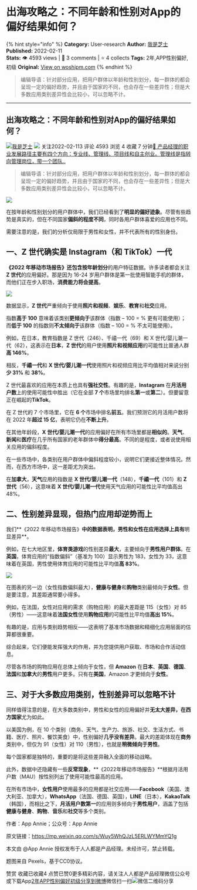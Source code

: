 # 出海攻略之：不同年龄和性别对App的偏好结果如何？
{% hint style="info" %}
**Category:** User-research
**Author:** [我是芝士](https://www.woshipm.com/u/50799)
**Published:** 2022-02-11  
**Stats:** 👁️ 4593 views | 💬 3 comments | ⭐ 4 collects
**Tags:** 2年,APP性别偏好,初级
**Original:** [View on woshipm.com](https://www.woshipm.com/user-research/5313598.html)
{% endhint %}
> 编辑导语：针对部分应用，把用户群体以年龄和性别划分，每一群体的都会呈现一定的偏好趋势，并且由于国家的不同，也会存在一些差异性；但是大多数应用类别差异性会比较小，可以忽略不计。

---

## 出海攻略之：不同年龄和性别对App的偏好结果如何？

[![](https://static.woshipm.com/passportAvatar_20220613_191858.jpg?imageView2/1/w/72/h/72/q/100)](https://www.woshipm.com/u/50799)[我是芝士](https://www.woshipm.com/u/50799) ![](https://static.woshipm.com/tag/1101_1@2x.png) 关注2022-02-113 评论 4593 浏览 4 收藏 7 分钟[🔗 产品经理的职业发展路径主要有四个方向：专业线、管理线、项目线和自主创业。管理线是指转向管理岗位，带一个团队..](https://ke.qidianla.com/courses/90pm)

> 编辑导语：针对部分应用，把用户群体以年龄和性别划分，每一群体的都会呈现一定的偏好趋势，并且由于国家的不同，也会存在一些差异性；但是大多数应用类别差异性会比较小，可以忽略不计。

![](https://image.yunyingpai.com/wp/2022/02/qD6Xbyc8cJ4PmQ1LwfT9.png)

在按年龄和性别划分的用户群体中，我们已经看到了**明显的偏好迹象**。尽管有些趋势是真实的，但在不同国家**偏斜的程度不同**，同时各用户群体喜爱的应用也不同。

需要注意的是，我们的分析仅局限于男性和女性，并不代表所有的性别身份。

## 一、Z 世代确实是 Instagram（和 TikTok）一代

**《2022 年移动市场报告》**还包含**按年龄划分**的用户特征数据。许多读者都会关注 **Z 世代**的应用偏好。那是因为 16-24 岁用户群体是第一批使用智能手机的群体，而他们正在步入职场，**消费能力将会提高**。

![](https://image.yunyingpai.com/wp/2022/02/SH16EkU48L7Rx8zwsDcu.png)

数据显示，**Z 世代**严重倾向于使用**照片和视频**、**娱乐**、**教育**和**社交**应用。

指数**高于 100** 意味着该类别**更倾向于**该群体（指数 – 100 = % 更有可能使用）；而**低于 100** 的指数则**不太倾向于**该群体（指数 – 100 = % 不太可能使用）。

例如，在日本，教育指数是 Z 世代（246）、千禧一代（69）和 X 世代/婴儿潮一代（62），这表示在**日本**，**Z 世代**的用户使用**照片和视频应用**的可能性比普通人群**高 146%**。

相反，**千禧一代**和 **X 世代/婴儿潮一代**使用照片和视频应用比平均值相对来说分别**少 31%** 和 **38%**。

Z 世代最喜欢的应用在本质上也具有**强社交性**。有趣的是，**Instagram** 在**月活用户数**上的使用可能性中胜出（它在全部 **7 个**市场里均排名**第一**或**第二**）。但要留意正在崛起的**TikTok**。

在 Z 世代的 7 个市场里，它在 **6 个**市场中排名**前五**。我们预测它的月活用户数将在 2022 年**超过 15 亿**，表明它仍在**不断上升**。

在其他年龄段，**X 世代/婴儿潮一代**的应用偏好在所有市场里都是**相似的**。**天气**、**新闻**和**医疗**在几乎所有国家的老年群体中**得分最高**。不同的是程度，或者说使用相关应用的偏斜程度。

在一些市场中，各类别在用户群体中偏斜程度较小，说明它们更接近整体情况。然而，在西方市场中，这一差距尤为突出。

在**加拿大**，**天气**应用的指数是 **X 世代/婴儿潮一代**（148），**千禧一代**（101）和 **Z 世代**（56），这意味着 **X 世代/婴儿潮一代**使用天气应用的可能性比平均值高出 48%。

## 二、性别差异显现，但热门应用却逆势而上

我们**《2022 年移动市场报告》**中的数据表明，**男性和女性**在应用选择上具有**明显差异**。

例如，在七大地区里，**体育类游戏**的性别差异**最大**，主要倾向于**男性用户群体**。在**英国**，体育应用的“指数偏斜”（基准为 100）显示男性为 183，女性为 33，这意味着在英国，男性使用体育应用的可能性比平均值**高 83%**。

![](https://image.yunyingpai.com/wp/2022/02/NP9UUCpB6cmU0XpeoDOJ.png)

在图表的另一边（女性指数偏斜最大），**健康与健身**和**购物**类别最倾向于**女性**。但是要注意，其差距通常要小得多。

例如，在法国，女性对应用的需求（购物应用）的最大差距是 115（女性）对 85（男性）——这意味着**法国女性**使用**购物应用**的可能性比平均值**高出 15%**。

有趣的是，应用与类别趋势相反——这表明了基准市场数据和精细化应用层面的估算都很重要。

综合起来，它们便能发挥强大的作用，并为您提供用户获取、市场和合作活动信息。

尽管各市场的购物应用在总体上倾向于女性，但 **Amazon** 在**日本**、**英国**、**德国**、**法国**和**加拿大**的**男性**用户更多。只有在**美国**，Amazon 才更倾向于**女性**。

## 三、对于大多数应用类别，性别差异可以忽略不计

同样值得注意的是，在大多数类别中，男性和女性的应用偏好并**无太大差异，**在**西方国家**尤为如此。

以美国为例，在 10 个类别（商务、天气、生产力、旅游、社交、生活方式、书籍、医疗、照片、餐饮美食）中，性别偏好**几乎没有差异**。最大的差距体现在**商务**类别中，但仅为 91（女性）对 110（男性），也就是**稍微倾向于男性**。

每个国家都是独特的，重要的是将这些差异融入全面的移动战略。

此外，数据中还隐藏有一些**反常现象**，**《2022年移动市场报告》**根据月活用户数（MAU）按性别列出了使用可能性最高的应用。

在所有市场中，**女性用户**使用最多的应用都是社交应用——**Facebook**（美国、澳大利亚、加拿大），**WhatsApp**（法国、德国、英国），**LINE**（日本），**KakaoTalk**（韩国），而相比之下，**月活用户数第一**的应用则多倾向于**男性用户**，涵盖了包括**健康与健身**、**购物**、**音乐**和**社交**等多个类别。

作者：App Annie；公众号：App Annie

原文链接：https://mp.weixin.qq.com/s/Wuy5WhQJzL5ERLWYMmYQ1g

本文由 @App Annie 授权发布于人人都是产品经理。未经许可，禁止转载。

题图来自 Pexels，基于CC0协议。

赞赏 收藏已收藏4 点赞已赞0更多精彩内容，请关注人人都是产品经理微信公众号或下载App[2年](https://www.woshipm.com/tag/2%e5%b9%b4)[APP性别偏好](https://www.woshipm.com/tag/app%e6%80%a7%e5%88%ab%e5%81%8f%e5%a5%bd)[初级](https://www.woshipm.com/tag/%e5%88%9d%e7%ba%a7)[分享到微博](https://service.weibo.com/share/share.php?appkey=2775287854&title=出海攻略之：不同年龄和性别对App的偏好结果如何？&url=https://www.woshipm.com/user-research/5313598.html&pic=https://image.yunyingpai.com/wp/2022/02/qD6Xbyc8cJ4PmQ1LwfT9.png)微信扫一扫![微信二维码](https://api.pwmqr.com/qrcode/create/?url=https://www.woshipm.com/user-research/5313598.html)分享